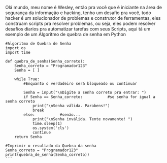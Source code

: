 Olá mundo, meu nome é Wesley, então pra você que é iniciante na área de segurança da informação e hacking, tenho um desafio pra você, todo hacker é um solucionador de problemas e construtor de ferramentas, eles construam scripts pra resolver problemas, ou seja, eles podem resolver desafios diarios pra automatizar tarefas com seus Scripts, aqui tá um exemplo de um Algoritmo de quebra de senha em Python

```
#Algoritmo de Quebra de Senha
import os
import time

def quebra_de_senha(Senha_correto):
    Senha_correto = "Programador123"
    Senha = [ ]
    
    while True:
        #Enquanto o verdadeiro será bloqueado ou continuar
        
        Senha = input("\nDigite a senha correto pra entrar: ")
        if Senha == Senha_correto:           #se senha for igual a senha correto
            print("\nSenha válida. Parabens!")
            break
        else:           #senão...
            print("\nSenha inválida. Tente novamente! ")
            time.sleep(1)
            os.system('cls')
            continue
    return Senha
        
#Imprimir o resultado da Quebra da senha
Senha_correto = "Programador123"
print(quebra_de_senha(Senha_correto))
´´´
